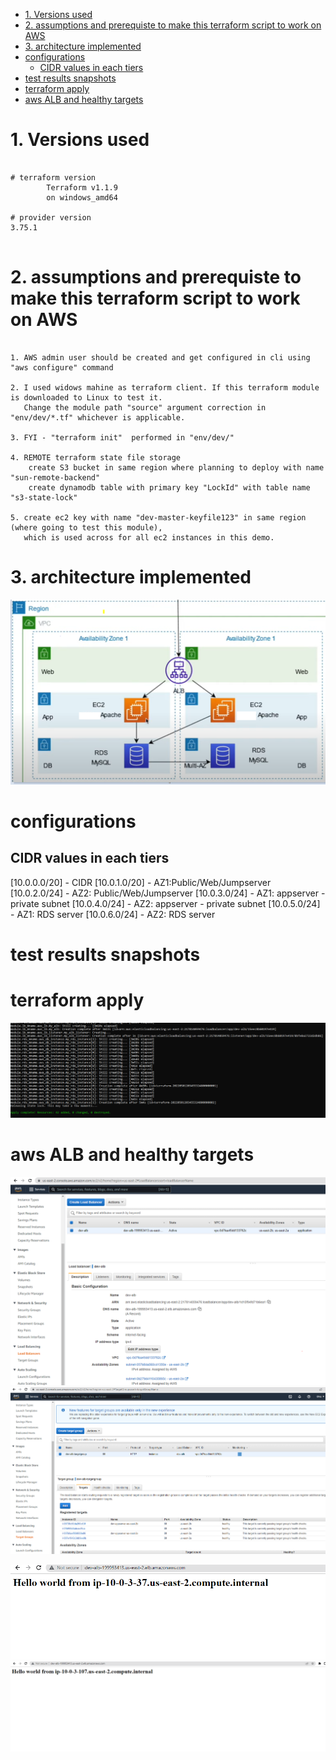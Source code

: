 
- [1. Versions used](#1-versions-used)
- [2. assumptions and prerequiste to make this terraform script to work on AWS](#2-assumptions-and-prerequiste-to-make-this-terraform-script-to-work-on-aws)
- [3. architecture implemented](#3-architecture-implemented)
- [configurations](#configurations)
  - [CIDR values in each tiers](#cidr-values-in-each-tiers)
- [test results snapshots](#test-results-snapshots)
- [terraform apply](#terraform-apply)
- [aws ALB and healthy targets](#aws-alb-and-healthy-targets)

# 1. Versions used
```

# terraform version
        Terraform v1.1.9
        on windows_amd64

# provider version
3.75.1


```


# 2. assumptions and prerequiste to make this terraform script to work on AWS
```

1. AWS admin user should be created and get configured in cli using "aws configure" command

2. I used widows mahine as terraform client. If this terraform module is downloaded to Linux to test it.
   Change the module path "source" argument correction in "env/dev/*.tf" whichever is applicable.

3. FYI - "terraform init"  performed in "env/dev/"

4. REMOTE terraform state file storage
    create S3 bucket in same region where planning to deploy with name "sun-remote-backend" 
    create dynamodb table with primary key "LockId" with table name "s3-state-lock" 

5. create ec2 key with name "dev-master-keyfile123" in same region (where going to test this module),
   which is used across for all ec2 instances in this demo.

```


# 3. architecture implemented

![](2022-05-02-02-22-15.png)


# configurations

## CIDR values in each tiers
[10.0.0.0/20] - CIDR
[10.0.1.0/20] - AZ1:Public/Web/Jumpserver
[10.0.2.0/24] - AZ2: Public/Web/Jumpserver
[10.0.3.0/24] - AZ1: appserver - private subnet
[10.0.4.0/24] - AZ2: appserver - private subnet
[10.0.5.0/24] - AZ1: RDS server
[10.0.6.0/24] - AZ2: RDS server 




# test results snapshots


# terraform apply
![](2022-05-02-02-24-31.png)

# aws ALB and healthy targets
![](2022-05-02-03-25-18.png)
![](2022-05-02-03-24-44.png)


![](2022-05-02-03-26-00.png)
![](2022-05-02-03-26-47.png)